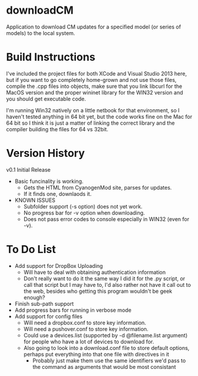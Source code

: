 downloadCM
==========
Application to download CM updates for a specified model (or series of models) to the local system.

Build Instructions
==================
I've included the project files for both XCode and Visual Studio 2013 here, but if you want to go
completely home-grown and not use those files, compile the .cpp files into objects, make sure that
you link libcurl for the MacOS version and the proper wininet library for the WIN32 version and you
should get executable code.

I'm running Win32 natively on a little netbook for that environment, so I haven't tested anything
in 64 bit yet, but the code works fine on the Mac for 64 bit so I think it is just a matter of
linking the correct library and the compiler building the files for 64 vs 32bit.

Version History
===============
v0.1 Initial Release
 * Basic funcinality is working.
   * Gets the HTML from CyanogenMod site, parses for updates.
   * If it finds one, downlaods it.
 * KNOWN ISSUES
   * Subfolder support (-s option) does not yet work.
   * No progress bar for -v option when downloading.
   * Does not pass error codes to console especially in WIN32 (even for -v).

To Do List
==========
 * Add support for DropBox Uploading
   * Will have to deal with obtaining authentication information
   * Don't really want to do it the same way I did it for the .py script, or call that script
     but I may have to, I'd also rather not have it call out to the web, besides who getting this
     program wouldn't be geek enough?
 * Finish sub-path support
 * Add progress bars for running in verbose mode
 * Add support for config files
   * Will need a dropbox.conf to store key information.
   * Will need a pushover.conf to store key information.
   * Could use a devices.list (supported by -d @filename.list argument) for people who
     have a lot of devices to download for.
   * Also going to look into a download.conf file to store default options, perhaps
     put everything into that one file with directives in it
     * Probably just make them use the same identifiers we'd pass to the command as arguments
       that would be most consistant
